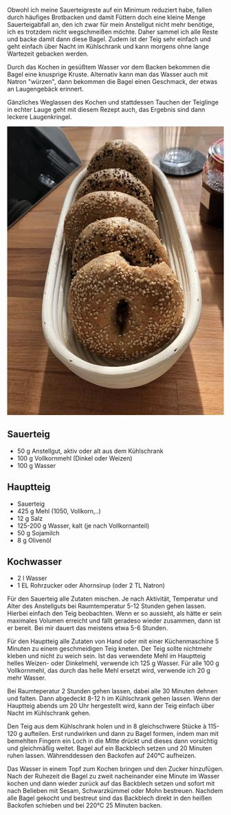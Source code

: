 <!--
.. title: Sauerteig-Bagel
.. slug: sauerteig-bagel
.. date: 2019-07-31 15:05:29 UTC+02:00
.. tags: bagel, sauerteig, vollkorn, rezept
.. category: broetchen, sauerteig
.. link: 
.. description: 
.. type: text
-->

Obwohl ich meine Sauerteigreste auf ein Minimum reduziert habe, fallen durch häufiges Brotbacken und damit Füttern doch eine kleine Menge Sauerteigabfall an, den ich zwar für mein Anstellgut nicht mehr benötige, ich es trotzdem nicht wegschmeißen möchte. Daher sammel ich alle Reste und backe damit dann diese Bagel. Zudem ist der Teig sehr einfach und geht einfach über Nacht im Kühlschrank und kann morgens ohne lange Wartezeit gebacken werden. 

Durch das Kochen in gesüßtem Wasser vor dem Backen bekommen die Bagel eine knusprige Kruste. Alternativ kann man das Wasser auch mit Natron "würzen", dann bekommen die Bagel einen Geschmack, der etwas an Laugengebäck erinnert. 

Gänzliches Weglassen des Kochen und stattdessen Tauchen der Teiglinge in echter Lauge geht mit diesem Rezept auch, das Ergebnis sind dann leckere Laugenkringel.

![Bagel](/images/bagel.jpg)

<!-- TEASER_END -->


## Sauerteig

-   50 g Anstellgut, aktiv oder alt aus dem Kühlschrank
-   100 g Vollkornmehl (Dinkel oder Weizen)
-   100 g Wasser

## Hauptteig

-   Sauerteig
-   425 g Mehl (1050, Vollkorn,..)
-   12 g Salz
-   125-200 g Wasser, kalt (je nach Vollkornanteil)
-   50 g Sojamilch
-   8 g Olivenöl

## Kochwasser

-   2 l Wasser
-   1 EL Rohrzucker oder Ahornsirup (oder 2 TL Natron)

Für den Sauerteig alle Zutaten mischen. Je nach Aktivität, Temperatur und Alter des Anstellguts bei Raumtemperatur 5-12 Stunden gehen lassen. Hierbei einfach den Teig beobachten. Wenn er so aussieht, als hätte er sein maximales Volumen erreicht und fällt geradeso wieder zusammen, dann ist er bereit. Bei mir dauert das meistens etwa 5-6 Stunden.

Für den Hauptteig alle Zutaten von Hand oder mit einer Küchenmaschine 5 Minuten zu einem geschmeidigen Teig kneten. Der Teig sollte nichtmehr kleben und nicht zu weich sein. Ist das verwendete Mehl im Hauptteig helles Weizen- oder Dinkelmehl, verwende ich 125 g Wasser. Für alle 100 g Vollkornmehl, das durch das helle Mehl ersetzt wird, verwende ich 20 g mehr Wasser.

Bei Raumteperatur 2 Stunden gehen lassen, dabei alle 30 Minuten dehnen und falten. Dann abgedeckt 8-12 h im Kühlschrank gehen lassen. Wenn der Hauptteig abends um 20 Uhr hergestellt wird, kann der Teig einfach über Nacht im Kühlschrank gehen.

Den Teig aus dem Kühlschrank holen und in 8 gleichschwere Stücke à 115-120 g aufteilen. Erst rundwirken und dann zu Bagel formen, indem man mit bemehlten Fingern ein Loch in die Mitte drückt und dieses dann vorsichtig und gleichmäßig weitet. Bagel auf ein Backblech setzen und 20 Minuten ruhen lassen. Währenddessen den Backofen auf 240°C aufheizen. 

Das Wasser in einem Topf zum Kochen bringen und den Zucker hinzufügen. Nach der Ruhezeit die Bagel zu zweit nacheinander eine Minute im Wasser kochen und dann wieder zurück auf das Backblech setzen und sofort mit nach Belieben mit Sesam, Schwarzkümmel oder Mohn bestreuen. Nachdem alle Bagel gekocht und bestreut sind das Backblech direkt in den heißen Backofen schieben und bei 220°C 25 Minuten backen.

